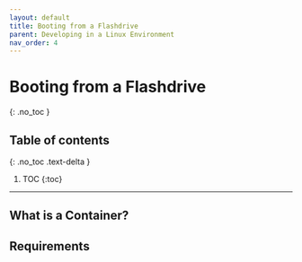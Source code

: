 ```yaml
---
layout: default
title: Booting from a Flashdrive
parent: Developing in a Linux Environment
nav_order: 4
---
```


# Booting from a Flashdrive
{: .no_toc }

## Table of contents
{: .no_toc .text-delta }

1. TOC
{:toc}

---

## What is a Container?

## Requirements

[here]: https://ubuntu.com/tutorials/create-a-usb-stick-on-ubuntu#1-overview
[ubuntu]: https://ubuntu.com/download/desktop
